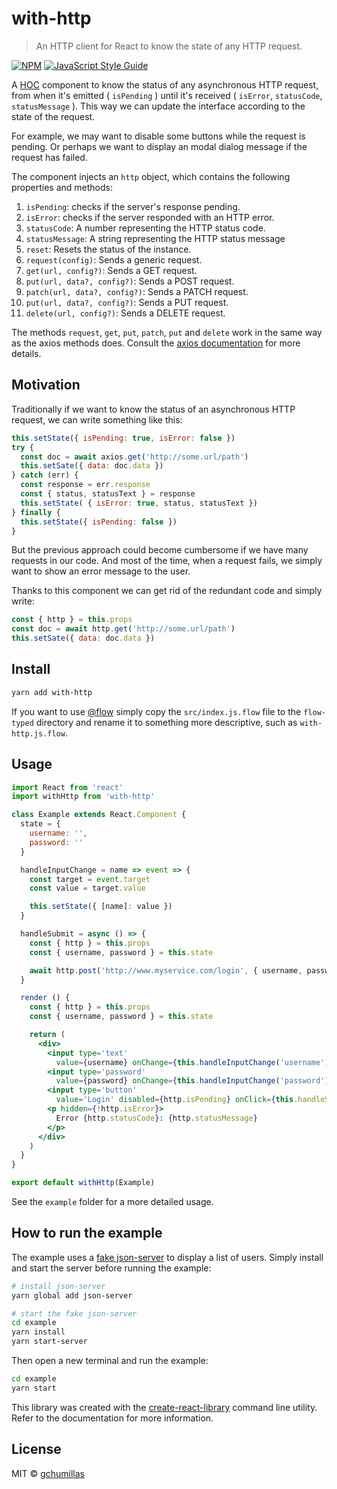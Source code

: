 # with-http

> An HTTP client for React to know the state of any HTTP request.

[![NPM](https://img.shields.io/npm/v/with-http.svg)](https://www.npmjs.com/package/with-http) [![JavaScript Style Guide](https://img.shields.io/badge/code_style-standard-brightgreen.svg)](https://standardjs.com)

A [HOC](https://reactjs.org/docs/higher-order-components.html) component to know the status of any asynchronous HTTP request, from when it's emitted ( `isPending` ) until it's received ( `isError`, `statusCode`, `statusMessage` ). This way we can update the interface according to the state of the request.

For example, we may want to disable some buttons while the request is pending. Or perhaps we want to display an modal dialog message if the request has failed.

The component injects an `http` object, which contains the following properties and methods:

  1. `isPending`: checks if the server's response pending.
  2. `isError`: checks if the server responded with an HTTP error.
  3. `statusCode`: A number representing the HTTP status code.
  4. `statusMessage`: A string representing the HTTP status message
  5. `reset`: Resets the status of the instance.
  6. `request(config)`: Sends a generic request.
  7. `get(url, config?)`: Sends a GET request.
  8. `put(url, data?, config?)`: Sends a POST request.
  9. `patch(url, data?, config?)`: Sends a PATCH request.
  10. `put(url, data?, config?)`: Sends a PUT request.
  11. `delete(url, config?)`: Sends a DELETE request.

The methods `request`, `get`, `put`, `patch`, `put` and  `delete` work in the same way as the axios methods does. Consult the [axios documentation](https://github.com/axios/axios) for more details.

## Motivation

Traditionally if we want to know the status of an asynchronous HTTP request, we can write something like this:

```JavaScript
this.setState({ isPending: true, isError: false })
try {
  const doc = await axios.get('http://some.url/path')
  this.setSate({ data: doc.data })
} catch (err) {
  const response = err.response
  const { status, statusText } = response
  this.setState( { isError: true, status, statusText })
} finally {
  this.setState({ isPending: false })
}
```

But the previous approach could become cumbersome if we have many requests in our code. And most of the time, when a request fails, we simply want to show an error message to the user.

Thanks to this component we can get rid of the redundant code and simply write:

```JavaScript
const { http } = this.props
const doc = await http.get('http://some.url/path')
this.setSate({ data: doc.data })
```

## Install

```bash
yarn add with-http
```

If you want to use [@flow](https://flow.org/en/) simply copy the `src/index.js.flow` file to the `flow-typed` directory and rename it to something more descriptive, such as `with-http.js.flow`.

## Usage

```jsx
import React from 'react'
import withHttp from 'with-http'

class Example extends React.Component {
  state = {
    username: '',
    password: ''
  }

  handleInputChange = name => event => {
    const target = event.target
    const value = target.value

    this.setState({ [name]: value })
  }

  handleSubmit = async () => {
    const { http } = this.props
    const { username, password } = this.state

    await http.post('http://www.myservice.com/login', { username, password })
  }

  render () {
    const { http } = this.props
    const { username, password } = this.state

    return (
      <div>
        <input type='text'
          value={username} onChange={this.handleInputChange('username')} />
        <input type='password'
          value={password} onChange={this.handleInputChange('password')} />
        <input type='button'
          value='Login' disabled={http.isPending} onClick={this.handleSubmit} />
        <p hidden={!http.isError}>
          Error {http.statusCode}: {http.statusMessage}
        </p>
      </div>
    )
  }
}

export default withHttp(Example)
```

See the `example` folder for a more detailed usage.

## How to run the example

The example uses a [fake json-server](https://github.com/typicode/json-server) to display a list of users. Simply install and start the server before running the example:

```bash
# install json-server
yarn global add json-server

# start the fake json-server
cd example
yarn install
yarn start-server
```

Then open a new terminal and run the example:
```bash
cd example
yarn start
```

This library was created with the [create-react-library](https://www.npmjs.com/package/create-react-library) command line utility. Refer to the documentation for more information.

## License

MIT © [gchumillas](https://github.com/gchumillas)
